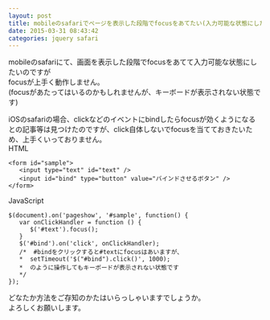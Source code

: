 ```yaml
---
layout: post
title: mobileのsafariでページを表示した段階でfocusをあてたい(入力可能な状態にしたい)
date: 2015-03-31 08:43:42
categories: jquery safari
---
```

<!-- {% raw %} -->
<p>mobileのsafariにて、画面を表示した段階でfocusをあてて入力可能な状態にしたいのですが <br>
focusが上手く動作しません。 <br>
(focusがあたってはいるのかもしれませんが、キーボードが表示されない状態です) </p>

<p>iOSのsafariの場合、clickなどのイベントにbindしたらfocusが効くようになるとの記事等は見つけたのですが、click自体しないでfocusを当てておきたいため、上手くいっておりません。 <br>
HTML</p>

<pre><code>&lt;form id="sample"&gt;
   &lt;input type="text" id="text" /&gt;
   &lt;input id="bind" type="button" value="バインドさせるボタン" /&gt;
&lt;/form&gt;
</code></pre>

<p>JavaScript</p>

<pre><code>$(document).on('pageshow', '#sample', function() {
   var onClickHandler = function () {
      $('#text').focus();
   }
   $('#bind').on('click', onClickHandler);
   /*  #bindをクリックすると#textにfocusはあいますが、
   *  setTimeout('$("#bind").click()', 1000);
   *  のように操作してもキーボードが表示されない状態です
   */
});
</code></pre>

<p>どなたか方法をご存知のかたはいらっしゃいますでしょうか。 <br>
よろしくお願いします。</p>
<!-- {% endraw %} -->
